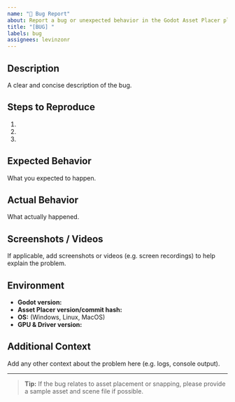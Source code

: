 ```yaml
---
name: "🐛 Bug Report"
about: Report a bug or unexpected behavior in the Godot Asset Placer plugin
title: "[BUG] "
labels: bug
assignees: levinzonr
---
```


## Description
A clear and concise description of the bug.

## Steps to Reproduce
1.
2.
3.

## Expected Behavior
What you expected to happen.

## Actual Behavior
What actually happened.

## Screenshots / Videos
If applicable, add screenshots or videos (e.g. screen recordings) to help explain the problem.

## Environment
- **Godot version:**
- **Asset Placer version/commit hash:**
- **OS:** (Windows, Linux, MacOS)
- **GPU & Driver version:**

## Additional Context
Add any other context about the problem here (e.g. logs, console output).

---

> **Tip:** If the bug relates to asset placement or snapping, please provide a sample asset and scene file if possible.
